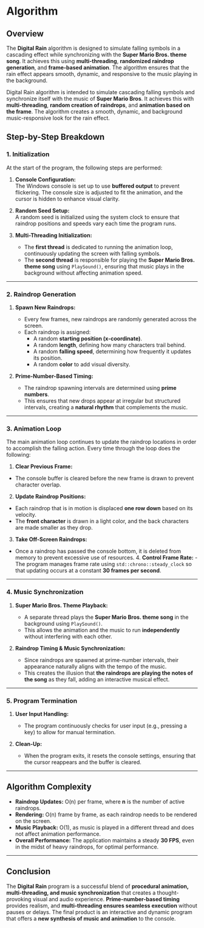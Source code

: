 # Algorithm

## Overview  

The **Digital Rain** algorithm is designed to simulate falling symbols in a cascading effect while synchronizing with the **Super Mario Bros. theme song**. It achieves this using **multi-threading**, **randomized raindrop generation**, and **frame-based animation**. The algorithm ensures that the rain effect appears smooth, dynamic, and responsive to the music playing in the background.

Digital Rain algorithm is intended to simulate cascading falling symbols and synchronize itself with the music of **Super Mario Bros**. It achieves this with **multi-threading**, **random creation of raindrops**, and **animation based on the frame**. The algorithm creates a smooth, dynamic, and background music-responsive look for the rain effect.

## Step-by-Step Breakdown  

### 1. Initialization  

At the start of the program, the following steps are performed:  

1. **Console Configuration:**  
   The Windows console is set up to use **buffered output** to prevent flickering. The console size is adjusted to fit the animation, and the cursor is hidden to enhance visual clarity.  

2. **Random Seed Setup:**  
   A random seed is initialized using the system clock to ensure that raindrop positions and speeds vary each time the program runs.  

3. **Multi-Threading Initialization:**  
   - The **first thread** is dedicated to running the animation loop, continuously updating the screen with falling symbols.  
   - The **second thread** is responsible for playing the **Super Mario Bros. theme song** using `PlaySound()`, ensuring that music plays in the background without affecting animation speed.  

---

### 2. Raindrop Generation  

1. **Spawn New Raindrops:**  
   - Every few frames, new raindrops are randomly generated across the screen.  
   - Each raindrop is assigned:  
     - A random **starting position (x-coordinate)**.  
     - A random **length**, defining how many characters trail behind.  
     - A random **falling speed**, determining how frequently it updates its position.  
     - A random **color** to add visual diversity.  

2. **Prime-Number-Based Timing:**  
   - The raindrop spawning intervals are determined using **prime numbers**.  
   - This ensures that new drops appear at irregular but structured intervals, creating a **natural rhythm** that complements the music.  

---

### 3. Animation Loop  

The main animation loop continues to update the raindrop locations in order to accomplish the falling action. Every time through the loop does the following:

1. **Clear Previous Frame:**
- The console buffer is cleared before the new frame is drawn to prevent character overlap.

2. **Update Raindrop Positions:**
- Each raindrop that is in motion is displaced **one row down** based on its velocity.
- The **front character** is drawn in a light color, and the back characters are made smaller as they drop.

3. **Take Off-Screen Raindrops:**

- Once a raindrop has passed the console bottom, it is deleted from memory to prevent excessive use of resources. 4. **Control Frame Rate:** - The program manages frame rate using `std::chrono::steady_clock` so that updating occurs at a constant **30 frames per second**.

---

### 4. Music Synchronization  

1. **Super Mario Bros. Theme Playback:**  
   - A separate thread plays the **Super Mario Bros. theme song** in the background using `PlaySound()`.  
   - This allows the animation and the music to run **independently** without interfering with each other.  

2. **Raindrop Timing & Music Synchronization:**  
   - Since raindrops are spawned at prime-number intervals, their appearance naturally aligns with the tempo of the music.  
   - This creates the illusion that **the raindrops are playing the notes of the song** as they fall, adding an interactive musical effect.  

---

### 5. Program Termination  

1. **User Input Handling:**  
   - The program continuously checks for user input (e.g., pressing a key) to allow for manual termination.  

2. **Clean-Up:**  
   - When the program exits, it resets the console settings, ensuring that the cursor reappears and the buffer is cleared.  

---

## Algorithm Complexity  

- **Raindrop Updates:** O(n) per frame, where **n** is the number of active raindrops.
- **Rendering:** O(n) frame by frame, as each raindrop needs to be rendered on the screen.
- **Music Playback:** O(1), as music is played in a different thread and does not affect animation performance.
- **Overall Performance:** The application maintains a steady **30 FPS**, even in the midst of heavy raindrops, for optimal performance. 

---

## Conclusion  

The **Digital Rain** program is a successful blend of **procedural animation, multi-threading, and music synchronization** that creates a thought-provoking visual and audio experience. **Prime-number-based timing** provides realism, and **multi-threading ensures seamless execution** without pauses or delays. The final product is an interactive and dynamic program that offers a **new synthesis of music and animation** to the console.

